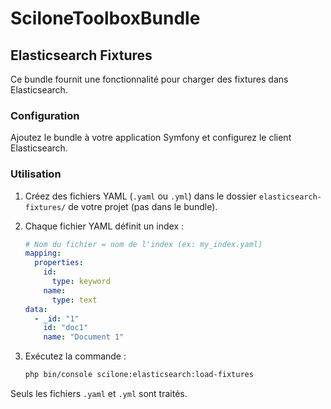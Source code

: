 # SciloneToolboxBundle

## Elasticsearch Fixtures

Ce bundle fournit une fonctionnalité pour charger des fixtures dans Elasticsearch.

### Configuration

Ajoutez le bundle à votre application Symfony et configurez le client Elasticsearch.

### Utilisation

1. Créez des fichiers YAML (`.yaml` ou `.yml`) dans le dossier `elasticsearch-fixtures/` de votre projet (pas dans le bundle).

2. Chaque fichier YAML définit un index :
   ```yaml
   # Nom du fichier = nom de l'index (ex: my_index.yaml)
   mapping:
     properties:
       id:
         type: keyword
       name:
         type: text
   data:
     - _id: "1"
       id: "doc1"
       name: "Document 1"
   ```

3. Exécutez la commande :
   ```bash
   php bin/console scilone:elasticsearch:load-fixtures
   ```

Seuls les fichiers `.yaml` et `.yml` sont traités.
